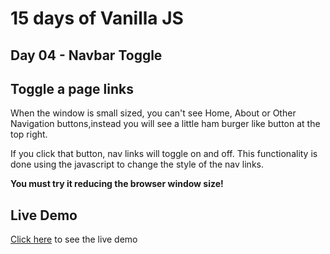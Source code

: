 # 15 days of Vanilla JS
## Day 04 - Navbar Toggle

## Toggle a page links
When the window is small sized, you can't see Home, About or Other Navigation buttons,instead you will see a little ham burger like button at the top right.

If you click that button, nav links will toggle on and off. 
This functionality is done using the javascript to change the style of the nav links.

<b>You must try it reducing the browser window size!</b>

## Live Demo
<a class href="https://al-toggle-switcher.netlify.app/" target="_blank" >Click here</a> to see the live demo